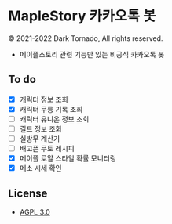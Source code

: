 # MapleStory 카카오톡 봇

© 2021-2022 Dark Tornado, All rights reserved.

* 메이플스토리 관련 기능만 있는 비공식 카카오톡 봇

## To do

* [x] 캐릭터 정보 조회
* [x] 캐릭터 무릉 기록 조회
* [ ] 캐릭터 유니온 정보 조회
* [ ] 길드 정보 조회
* [ ] 실방무 계산기
* [ ] 배고픈 무토 레시피
* [x] 메이플 로얄 스타일 확률 모니터링
* [x] 메소 시세 확인

## License
* [AGPL 3.0](LICENSE)
